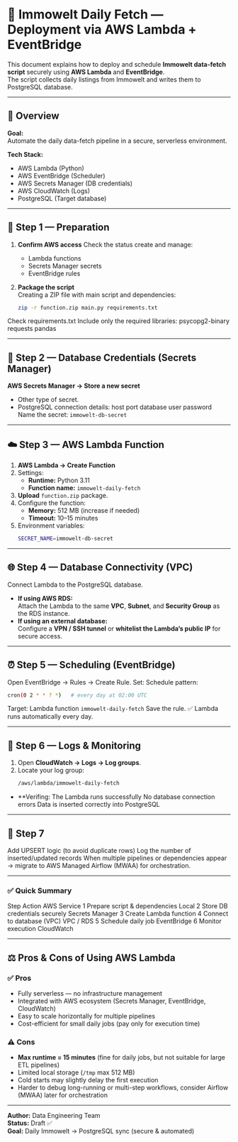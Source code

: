 # 🧩 Immowelt Daily Fetch — Deployment via AWS Lambda + EventBridge

This document explains how to deploy and schedule **Immowelt data-fetch script** securely using **AWS Lambda** and **EventBridge**.  
The script collects daily listings from Immowelt and writes them to PostgreSQL database.

---

## 🚀 Overview

**Goal:**  
Automate the daily data-fetch pipeline in a secure, serverless environment.

**Tech Stack:**  
- AWS Lambda (Python)
- AWS EventBridge (Scheduler)
- AWS Secrets Manager (DB credentials)
- AWS CloudWatch (Logs)
- PostgreSQL (Target database)

---

## 🧩 Step 1 — Preparation

1. **Confirm AWS access**
   Check the status create and manage:
   - Lambda functions  
   - Secrets Manager secrets  
   - EventBridge rules  

3. **Package the script**  
   Creating a ZIP file with main script and dependencies:
   ```bash
   zip -r function.zip main.py requirements.txt
Check requirements.txt
Include only the required libraries:
psycopg2-binary
requests
pandas

---

## 🔐 Step 2 — Database Credentials (Secrets Manager)

**AWS Secrets Manager → Store a new secret** 
   - Other type of secret.
   - PostgreSQL connection details:
host
port
database
user
password
Name the secret:
```immowelt-db-secret```

---

## ☁️ Step 3 — AWS Lambda Function

1. **AWS Lambda → Create Function**  
2. Settings:
   - **Runtime:** Python 3.11  
   - **Function name:** `immowelt-daily-fetch`
3. **Upload** `function.zip` package.  
4. Configure the function:
   - **Memory:** 512 MB (increase if needed)  
   - **Timeout:** 10–15 minutes  
5. Environment variables:
   ```bash
   SECRET_NAME=immowelt-db-secret

---

## 🌐 Step 4 — Database Connectivity (VPC)

Сonnect Lambda  to the PostgreSQL database.
- **If using AWS RDS:**  
Attach the Lambda to the same **VPC**, **Subnet**, and **Security Group** as the RDS instance.  
- **If using an external database:**  
Configure a **VPN / SSH tunnel** or **whitelist the Lambda’s public IP** for secure access.

---

## ⏰ Step 5 — Scheduling (EventBridge)
Open EventBridge → Rules → Create Rule.
Set:
Schedule pattern:
   ```bash
   cron(0 2 * * ? *)   # every day at 02:00 UTC
```
Target: Lambda function `immowelt-daily-fetch`
Save the rule.
✅ Lambda runs automatically every day.

---

## 📜 Step 6 — Logs & Monitoring

1. Open **CloudWatch → Logs → Log groups**.  
2. Locate your log group:
   ```bash
   /aws/lambda/immowelt-daily-fetch

- **Verifing:
The Lambda runs successfully
No database connection errors
Data is inserted correctly into PostgreSQL

---

## 🔁 Step 7 

Add UPSERT logic (to avoid duplicate rows)
Log the number of inserted/updated records
When multiple pipelines or dependencies appear →
migrate to AWS Managed Airflow (MWAA) for orchestration.

---

### ✅ Quick Summary
Step	Action	AWS Service
1	Prepare script & dependencies	Local
2	Store DB credentials securely	Secrets Manager
3	Create Lambda function
4	Connect to database (VPC)	VPC / RDS
5	Schedule daily job	EventBridge
6	Monitor execution	CloudWatch

---

## ⚖️ Pros & Cons of Using AWS Lambda

### ✅ Pros
- Fully serverless — no infrastructure management  
- Integrated with AWS ecosystem (Secrets Manager, EventBridge, CloudWatch)  
- Easy to scale horizontally for multiple pipelines  
- Cost-efficient for small daily jobs (pay only for execution time)

### ⚠️ Cons
- **Max runtime = 15 minutes** (fine for daily jobs, but not suitable for large ETL pipelines)  
- Limited local storage (`/tmp` max 512 MB)  
- Cold starts may slightly delay the first execution  
- Harder to debug long-running or multi-step workflows, consider Airflow (MWAA) later for orchestration

---

**Author:** Data Engineering Team  
**Status:** Draft ✅  
**Goal:** Daily Immowelt → PostgreSQL sync (secure & automated)
